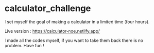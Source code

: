 # calculator_challenge
I set myself the goal of making a calculator in a limited time (four hours).

Live version : https://calculator-noe.netlify.app/

I made all the codes myself, if you want to take them back there is no problem. Have fun !
